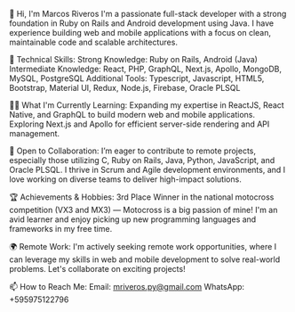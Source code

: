 👋 Hi, I'm Marcos Riveros
I'm a passionate full-stack developer with a strong foundation in Ruby on Rails and Android development using Java. I have experience building web and mobile applications with a focus on clean, maintainable code and scalable architectures.

🔧 Technical Skills:
Strong Knowledge: Ruby on Rails, Android (Java)
Intermediate Knowledge: React, PHP, GraphQL, Next.js, Apollo, MongoDB, MySQL, PostgreSQL
Additional Tools: Typescript, Javascript, HTML5, Bootstrap, Material UI, Redux, Node.js, Firebase, Oracle PLSQL

👨‍💻 What I'm Currently Learning:
Expanding my expertise in ReactJS, React Native, and GraphQL to build modern web and mobile applications.
Exploring Next.js and Apollo for efficient server-side rendering and API management.

💼 Open to Collaboration:
I’m eager to contribute to remote projects, especially those utilizing C, Ruby on Rails, Java, Python, JavaScript, and Oracle PLSQL. I thrive in Scrum and Agile development environments, and I love working on diverse teams to deliver high-impact solutions.

🏆 Achievements & Hobbies:
3rd Place Winner in the national motocross competition (VX3 and MX3) — Motocross is a big passion of mine!
I'm an avid learner and enjoy picking up new programming languages and frameworks in my free time.

🌍 Remote Work:
I'm actively seeking remote work opportunities, where I can leverage my skills in web and mobile development to solve real-world problems. Let's collaborate on exciting projects!

📫 How to Reach Me:
Email: mriveros.py@gmail.com
WhatsApp: +595975122796
